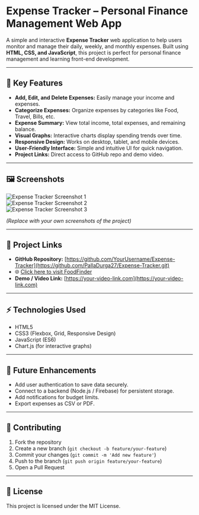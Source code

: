 # Expense Tracker – Personal Finance Management Web App

A simple and interactive **Expense Tracker** web application to help users monitor and manage their daily, weekly, and monthly expenses. Built using **HTML, CSS, and JavaScript**, this project is perfect for personal finance management and learning front-end development.

---

## 🌟 Key Features

- **Add, Edit, and Delete Expenses:** Easily manage your income and expenses.
- **Categorize Expenses:** Organize expenses by categories like Food, Travel, Bills, etc.
- **Expense Summary:** View total income, total expenses, and remaining balance.
- **Visual Graphs:** Interactive charts display spending trends over time.
- **Responsive Design:** Works on desktop, tablet, and mobile devices.
- **User-Friendly Interface:** Simple and intuitive UI for quick navigation.
- **Project Links:** Direct access to GitHub repo and demo video.

---

## 🖼️ Screenshots

![Expense Tracker Screenshot 1](<img width="1013" height="543" alt="image" src="https://github.com/user-attachments/assets/0070739e-527d-498e-b56b-0c2718617678" />)  
![Expense Tracker Screenshot 2](<img width="957" height="476" alt="image" src="https://github.com/user-attachments/assets/41bb40ee-dcc6-4f3a-9b3e-e19b5f95fd56" />)  
![Expense Tracker Screenshot 3](<img width="931" height="468" alt="image" src="https://github.com/user-attachments/assets/675ffef3-a6ed-4c25-b8e0-9fe03d18fff7" />)

*(Replace with your own screenshots of the project)*

---

## 🔗 Project Links

- **GitHub Repository:** [https://github.com/YourUsername/Expense-Tracker](https://github.com/PallaDurga27/Expense-Tracker.git)
- 🌐 [Click here to visit FoodFinder]() 
- **Demo / Video Link:** [https://your-video-link.com](https://your-video-link.com)  

---

## ⚡ Technologies Used

- HTML5  
- CSS3 (Flexbox, Grid, Responsive Design)  
- JavaScript (ES6)  
- Chart.js (for interactive graphs)  

---

## 📌 Future Enhancements

- Add user authentication to save data securely.  
- Connect to a backend (Node.js / Firebase) for persistent storage.  
- Add notifications for budget limits.  
- Export expenses as CSV or PDF.  

---

## 🙌 Contributing

1. Fork the repository  
2. Create a new branch (`git checkout -b feature/your-feature`)  
3. Commit your changes (`git commit -m 'Add new feature'`)  
4. Push to the branch (`git push origin feature/your-feature`)  
5. Open a Pull Request  

---

## 📄 License

This project is licensed under the MIT License.  
